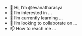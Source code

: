 - 👋 Hi, I’m @evanatharasya
- 👀 I’m interested in ...
- 🌱 I’m currently learning ...
- 💞️ I’m looking to collaborate on ...
- 📫 How to reach me ...

<!---
evanatharasya/evanatharasya is a ✨ special ✨ repository because its `README.md` (this file) appears on your GitHub profile.
You can click the Preview link to take a look at your changes.
--->
